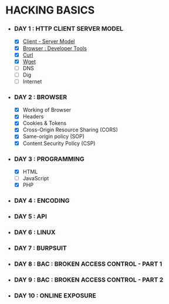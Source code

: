 # HACKING BASICS

* ### DAY 1 : HTTP CLIENT SERVER MODEL
  - [x] [Client - Server Model](https://github.com/anmolmanitripathi/Cyber-Security-Basics/blob/master/DAY-1/Client%20Sever%20Architecture.md)
  - [x] [Browser : Developer Tools](https://github.com/anmolmanitripathi/Cyber-Security-Basics/blob/master/DAY-1/Developer%20Tools.md)
  - [x] [Curl](https://github.com/anmolmanitripathi/Cyber-Security-Basics/blob/master/DAY-1/cURL.md)
  - [x] [Wget](https://github.com/anmolmanitripathi/Cyber-Security-Basics/blob/master/DAY-1/wget.md)
  - [ ] DNS
  - [ ] Dig
  - [ ] Internet

* ### DAY 2 : BROWSER
  - [x] Working of Browser 
  - [x] Headers
  - [x] Cookies & Tokens
  - [x] Cross-Origin Resource Sharing (CORS)
  - [x] Same-origin policy (SOP)
  - [x] Content Security Policy (CSP) 
  
* ### DAY 3 : PROGRAMMING
   - [x] HTML
  - [ ] JavaScript
  - [x] PHP
  
* ### DAY 4 : ENCODING

* ### DAY 5 : API

* ### DAY 6 : LINUX 

* ### DAY 7 : BURPSUIT 

* ### DAY 8 : BAC : BROKEN ACCESS CONTROL - PART 1

* ### DAY 9 : BAC : BROKEN ACCESS CONTROL - PART 2

* ### DAY 10 : ONLINE EXPOSURE
